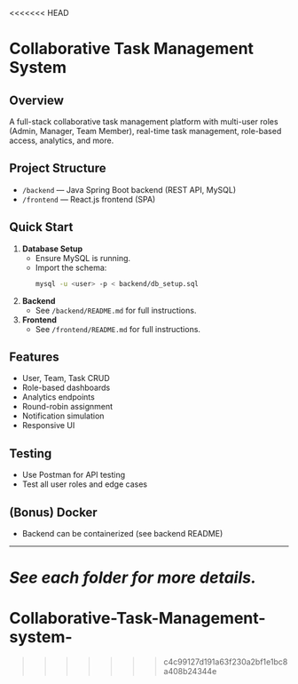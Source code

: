 <<<<<<< HEAD
# Collaborative Task Management System

## Overview
A full-stack collaborative task management platform with multi-user roles (Admin, Manager, Team Member), real-time task management, role-based access, analytics, and more.

## Project Structure
- `/backend` — Java Spring Boot backend (REST API, MySQL)
- `/frontend` — React.js frontend (SPA)

## Quick Start
1. **Database Setup**
   - Ensure MySQL is running.
   - Import the schema:
     ```sh
     mysql -u <user> -p < backend/db_setup.sql
     ```
2. **Backend**
   - See `/backend/README.md` for full instructions.
3. **Frontend**
   - See `/frontend/README.md` for full instructions.

## Features
- User, Team, Task CRUD
- Role-based dashboards
- Analytics endpoints
- Round-robin assignment
- Notification simulation
- Responsive UI

## Testing
- Use Postman for API testing
- Test all user roles and edge cases

## (Bonus) Docker
- Backend can be containerized (see backend README)

---
_See each folder for more details._
=======
# Collaborative-Task-Management-system-
>>>>>>> c4c99127d191a63f230a2bf1e1bc8a408b24344e
